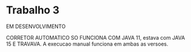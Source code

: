 # Trabalho 3
EM DESENVOLVIMENTO

CORRETOR AUTOMATICO SO FUNCIONA COM JAVA 11, estava com JAVA 15 E TRAVAVA.
A execucao manual funciona em ambas as versoes.

